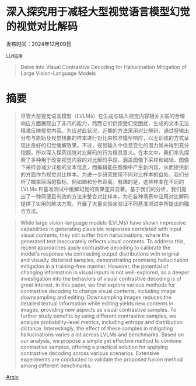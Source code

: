 # 深入探究用于减轻大型视觉语言模型幻觉的视觉对比解码

发布时间：2024年12月09日

`LLM应用`

> Delve into Visual Contrastive Decoding for Hallucination Mitigation of Large Vision-Language Models

# 摘要

> 尽管大型视觉语言模型（LVLMs）在生成与输入视觉内容相关关联的合理响应方面展现出了非凡的能力，然而它们仍饱受幻觉困扰，生成的文本无法精准反映视觉内容。为应对此状况，近期的方法采用对比解码，通过将输出分布与原始及视觉扭曲的样本进行对比来校准模型响应，以无训练的方式呈现出良好的幻觉缓解效果。不过，视觉输入中信息变化的潜力尚未得到充分挖掘，所以深入探究视觉对比解码的行为极具意义。在本文中，我们率先探索了多种用于改变视觉内容的对比解码手段，涵盖图像下采样和编辑。图像下采样会减少详细的文本信息，而编辑能在图像中产生新内容，从而提供新的方面作为视觉对比样本。为进一步研究使用不同对比样本的益处，我们分析了概率层面的指标，例如熵和分布距离。有趣的是，这些样本在不同的 LVLMs 和基准测试中缓解幻觉的效果差异显著。基于我们的分析，我们提出了一种简便且有效的方法来整合对比样本，为在各种场景中应用对比解码提供了实用的解决方案。开展了大量实验来验证不同基准测试中所提出的融合方法。

> While large vision-language models (LVLMs) have shown impressive capabilities in generating plausible responses correlated with input visual contents, they still suffer from hallucinations, where the generated text inaccurately reflects visual contents. To address this, recent approaches apply contrastive decoding to calibrate the model's response via contrasting output distributions with original and visually distorted samples, demonstrating promising hallucination mitigation in a training-free manner. However, the potential of changing information in visual inputs is not well-explored, so a deeper investigation into the behaviors of visual contrastive decoding is of great interest. In this paper, we first explore various methods for contrastive decoding to change visual contents, including image downsampling and editing. Downsampling images reduces the detailed textual information while editing yields new contents in images, providing new aspects as visual contrastive samples. To further study benefits by using different contrastive samples, we analyze probability-level metrics, including entropy and distribution distance. Interestingly, the effect of these samples in mitigating hallucinations varies a lot across LVLMs and benchmarks. Based on our analysis, we propose a simple yet effective method to combine contrastive samples, offering a practical solution for applying contrastive decoding across various scenarios. Extensive experiments are conducted to validate the proposed fusion method among different benchmarks.

[Arxiv](https://arxiv.org/abs/2412.06775)